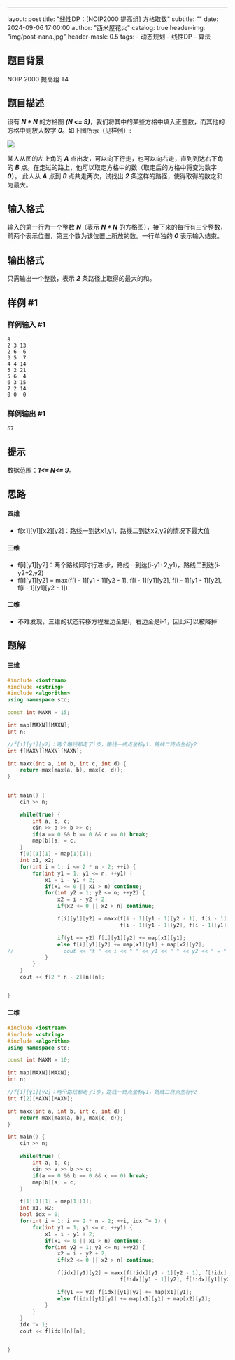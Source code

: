---
layout:     post
title:      "线性DP：[NOIP2000 提高组] 方格取数"
subtitle:   ""
date:       2024-09-06 17:00:00
author:     "西米屋花火"
catalog: true
header-img: "img/post-nana.jpg"
header-mask: 0.5
tags:
    - 动态规划
    - 线性DP
    - 算法

## 题目背景

NOIP 2000 提高组 T4

## 题目描述

设有 ***N \* N*** 的方格图 ***(N <= 9)***，我们将其中的某些方格中填入正整数，而其他的方格中则放入数字 ***0***。如下图所示（见样例）:

![]([https://cdn.luogu.com.cn/upload/image_hosting/0bpummja.png](https://pub-2cdda6f679704f75bf34b7caab2ad90c.r2.dev/%E6%96%B9%E6%A0%BC%E5%8F%96%E6%95%B0.png))

某人从图的左上角的 ***A*** 点出发，可以向下行走，也可以向右走，直到到达右下角的 ***B*** 点。在走过的路上，他可以取走方格中的数（取走后的方格中将变为数字 ***0***）。
此人从 ***A*** 点到 ***B*** 点共走两次，试找出 ***2*** 条这样的路径，使得取得的数之和为最大。

## 输入格式

输入的第一行为一个整数 ***N***（表示 ***N \* N*** 的方格图），接下来的每行有三个整数，前两个表示位置，第三个数为该位置上所放的数。一行单独的 ***0*** 表示输入结束。

## 输出格式

只需输出一个整数，表示 ***2*** 条路径上取得的最大的和。

## 样例 #1

### 样例输入 #1

    8
    2 3 13
    2 6  6
    3 5  7
    4 4 14
    5 2 21
    5 6  4
    6 3 15
    7 2 14
    0 0  0

### 样例输出 #1

    67

## 提示

数据范围：***1<= N<= 9***。

## 思路

#### 四维

*   f\[x1]\[y1]\[x2]\[y2]：路线一到达x1,y1，路线二到达x2,y2的情况下最大值

#### 三维

*   f\[i]\[y1]\[y2]：两个路线同时行进i步，路线一到达(i-y1+2,y1)，路线二到达(i-y2+2,y2)
*   f\[i]\[y1]\[y2] = max(f\[i - 1]\[y1 - 1]\[y2 - 1], f\[i - 1]\[y1]\[y2], f\[i - 1]\[y1 - 1]\[y2], f\[i - 1]\[y1]\[y2 - 1])

#### 二维

*   不难发现，三维的状态转移方程左边全是i，右边全是i-1，因此i可以被降掉

## 题解

#### 三维

```cpp
#include <iostream>
#include <cstring>
#include <algorithm>
using namespace std;

const int MAXN = 15;

int map[MAXN][MAXN];
int n;

//f[i][y1][y2]：两个路线都走了i步，路线一终点坐标y1，路线二终点坐标y2
int f[MAXN][MAXN][MAXN];

int maxx(int a, int b, int c, int d) {
    return max(max(a, b), max(c, d));
}


int main() {
    cin >> n;

    while(true) {
        int a, b, c;
        cin >> a >> b >> c;
        if(a == 0 && b == 0 && c == 0) break;
        map[b][a] = c;
    }
    f[0][1][1] = map[1][1];
    int x1, x2;
    for(int i = 1; i <= 2 * n - 2; ++i) {
        for(int y1 = 1; y1 <= n; ++y1) {
            x1 = i - y1 + 2;
            if(x1 <= 0 || x1 > n) continue;
            for(int y2 = 1; y2 <= n; ++y2) {
                x2 = i - y2 + 2;
                if(x2 <= 0 || x2 > n) continue;

                f[i][y1][y2] = maxx(f[i - 1][y1 - 1][y2 - 1], f[i - 1][y1][y2],
                                    f[i - 1][y1 - 1][y2], f[i - 1][y1][y2 - 1]);

                if(y1 == y2) f[i][y1][y2] += map[x1][y1];
                else f[i][y1][y2] += map[x1][y1] + map[x2][y2];
//                cout << "f " << i << " " << y1 << " " << y2 << " = " << f[i][y1][y2] << endl;
            }
        }
    }
    cout << f[2 * n - 2][n][n];


}
```

#### 二维

```cpp
#include <iostream>
#include <cstring>
#include <algorithm>
using namespace std;

const int MAXN = 10;

int map[MAXN][MAXN];
int n;

//f[i][y1][y2]：两个路线都走了i步，路线一终点坐标y1，路线二终点坐标y2
int f[2][MAXN][MAXN];

int maxx(int a, int b, int c, int d) {
    return max(max(a, b), max(c, d));
}

int main() {
    cin >> n;

    while(true) {
        int a, b, c;
        cin >> a >> b >> c;
        if(a == 0 && b == 0 && c == 0) break;
        map[b][a] = c;
    }

    f[1][1][1] = map[1][1];
    int x1, x2;
    bool idx = 0;
    for(int i = 1; i <= 2 * n - 2; ++i, idx ^= 1) {
        for(int y1 = 1; y1 <= n; ++y1) {
            x1 = i - y1 + 2;
            if(x1 <= 0 || x1 > n) continue;
            for(int y2 = 1; y2 <= n; ++y2) {
                x2 = i - y2 + 2;
                if(x2 <= 0 || x2 > n) continue;

                f[idx][y1][y2] = maxx(f[!idx][y1 - 1][y2 - 1], f[!idx][y1][y2],
                                    f[!idx][y1 - 1][y2], f[!idx][y1][y2 - 1]);

                if(y1 == y2) f[idx][y1][y2] += map[x1][y1];
                else f[idx][y1][y2] += map[x1][y1] + map[x2][y2];
            }
        }
    }
    idx ^= 1;
    cout << f[idx][n][n];


}
```

